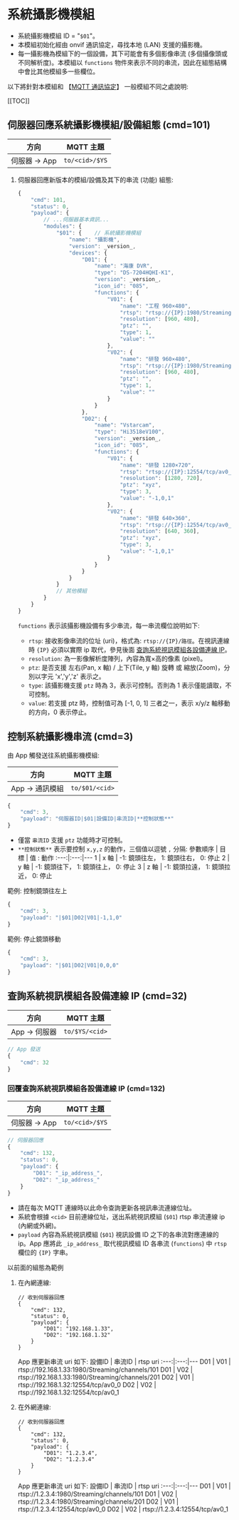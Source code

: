 <h1>系統攝影機模組</h1>

* 系統攝影機模組 ID = "`$01`"。
* 本模組初始化經由 onvif 通訊協定，尋找本地 (LAN) 支援的攝影機。
* 每一攝影機為模組下的一個設備，其下可能會有多個影像串流 (多個攝像頭或不同解析度)。本模組以 `functions` 物件來表示不同的串流，因此在組態結構中會比其他模組多一些欄位。

以下將針對本模組和 【[MQTT 通訊協定](./MQTT%20通訊協定.md)】 一般模組不同之處說明:

[[TOC]]


## 伺服器回應系統攝影機模組/設備組態 (cmd=101)

方向 | MQTT 主題
:---:|----
伺服器 → App | `to/<cid>/$YS`

1. 伺服器回應新版本的模組/設備及其下的串流 (功能) 組態:

    ```js
    {
        "cmd": 101,
        "status": 0,
        "payload": {
            // ...伺服器基本資訊...
            "modules": {
                "$01": {    // 系統攝影機模組
                    "name": "攝影機",
                    "version": _version_,
                    "devices": {
                        "D01": {
                            "name": "海康 DVR",
                            "type": "DS-7204HQHI-K1",
                            "version": _version_,
                            "icon_id": "085",
                            "functions": {
                                "V01": {
                                    "name": "工程 960×480",
                                    "rtsp": "rtsp://{IP}:1980/Streaming/channels/101",
                                    "resolution": [960, 480],
                                    "ptz": "",
                                    "type": 1,
                                    "value": ""
                                },
                                "V02": {
                                    "name": "研發 960×480",
                                    "rtsp": "rtsp://{IP}:1980/Streaming/channels/201",
                                    "resolution": [960, 480],
                                    "ptz": "",
                                    "type": 1,
                                    "value": ""
                                }
                            }
                        },
                        "D02": {
                            "name": "Vstarcam",
                            "type": "Hi3518eV100",
                            "version": _version_,
                            "icon_id": "085",
                            "functions": {
                                "V01": {
                                    "name": "研發 1280×720",
                                    "rtsp": "rtsp://{IP}:12554/tcp/av0_0",
                                    "resolution": [1280, 720],
                                    "ptz": "xyz",
                                    "type": 3,
                                    "value": "-1,0,1"
                                },
                                "V02": {
                                    "name": "研發 640×360",
                                    "rtsp": "rtsp://{IP}:12554/tcp/av0_1",
                                    "resolution": [640, 360],
                                    "ptz": "xyz",
                                    "type": 3,
                                    "value": "-1,0,1"
                                }
                            }
                        }
                    }
                }
                // 其他模組
            }
        }
    }
    ```

    `functions` 表示該攝影機設備有多少串流，每一串流欄位說明如下:
    * `rtsp`: 接收影像串流的位址 (uri)，格式為: `rtsp://{IP}/路徑`。在視訊連線時 `{IP}` 必須以實際 ip 取代，參見後面 [查詢系統視訊模組各設備連線 IP](#查詢系統視訊模組各設備連線-ip-cmd32)。
    * `resolution`: 為一影像解析度陣列，內容為寬×高的像素 (pixel)。
    * `ptz`: 是否支援 左右(Pan, x 軸) / 上下(Tile, y 軸) 旋轉 或 縮放(Zoom)，分別以字元 'x','y','z' 表示之。
    * `type`: 該攝影機支援 `ptz` 時為 3，表示可控制。否則為 1 表示僅能讀取，不可控制。
    * `value`: 若支援 ptz 時，控制值可為 [-1, 0, 1] 三者之一，表示 x/y/z 軸移動的方向，0 表示停止。


## 控制系統攝影機串流 (cmd=3)

由 App 觸發送往系統攝影機模組:

方向 | MQTT 主題
:---:|----
App → 通訊模組 | `to/$01/<cid>`

```js
{
    "cmd": 3,
    "payload": "伺服器ID|$01|設備ID|串流ID|**控制狀態**"
}
```

* 僅當 `串流ID` 支援 `ptz` 功能時才可控制。
* `**控制狀態**` 表示要控制 `x,y,z` 的動作，三個值以逗號 `,` 分隔:
    參數順序 | 目標 | 值 : 動作
    :---:|:---:|---
    1 | x 軸 | -1: 鏡頭往左， 1: 鏡頭往右， 0: 停止
    2 | y 軸 | -1: 鏡頭往下， 1: 鏡頭往上， 0: 停止
    3 | z 軸 | -1: 鏡頭拉遠， 1: 鏡頭拉近， 0: 停止

範例: 控制鏡頭往左上
```js
{
    "cmd": 3,
    "payload": "|$01|D02|V01|-1,1,0"
}
```

範例: 停止鏡頭移動
```js
{
    "cmd": 3,
    "payload": "|$01|D02|V01|0,0,0"
}
```


## 查詢系統視訊模組各設備連線 IP (cmd=32)

方向 | MQTT 主題
:---:|----
App → 伺服器 | `to/$YS/<cid>`

```js
// App 發送
{
    "cmd": 32
}
```

### 回覆查詢系統視訊模組各設備連線 IP (cmd=132)

方向 | MQTT 主題
:---:|----
伺服器 → App | `to/<cid>/$YS`

```js
// 伺服器回應
{
    "cmd": 132,
    "status": 0,
    "payload": {
        "D01": "_ip_address_",
        "D02": "_ip_address_"
    }
}
```

* 請在每次 MQTT 連線時以此命令查詢更新各視訊串流連線位址。
* 系統會根據 `<cid>` 目前連線位址，送出系統視訊模組 (`$01`) rtsp 串流連線 ip (內網或外網)。
* `payload` 內容為系統視訊模組 (`$01`) 視訊設備 ID 之下的各串流對應連線的 ip。App 應將此 `_ip_address_` 取代視訊模組 ID 各串流 (`functions`) 中 `rtsp` 欄位的 `{IP}` 字串。

以前面的組態為範例

1. 在內網連線:
    ```
    // 收到伺服器回應
    {
        "cmd": 132,
        "status": 0,
        "payload": {
            "D01": "192.168.1.33",
            "D02": "192.168.1.32"
        }
    }
    ```

    App 應更新串流 uri 如下:
    設備ID | 串流ID | rtsp uri
    :---:|:---:|---
    D01 | V01 | rtsp://192.168.1.33:1980/Streaming/channels/101
    D01 | V02 | rtsp://192.168.1.33:1980/Streaming/channels/201
    D02 | V01 | rtsp://192.168.1.32:12554/tcp/av0_0
    D02 | V02 | rtsp://192.168.1.32:12554/tcp/av0_1

1. 在外網連線:
    ```
    // 收到伺服器回應
    {
        "cmd": 132,
        "status": 0,
        "payload": {
            "D01": "1.2.3.4",
            "D02": "1.2.3.4"
        }
    }
    ```

    App 應更新串流 uri 如下:
    設備ID | 串流ID | rtsp uri
    :---:|:---:|---
    D01 | V01 | rtsp://1.2.3.4:1980/Streaming/channels/101
    D01 | V02 | rtsp://1.2.3.4:1980/Streaming/channels/201
    D02 | V01 | rtsp://1.2.3.4:12554/tcp/av0_0
    D02 | V02 | rtsp://1.2.3.4:12554/tcp/av0_1
